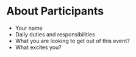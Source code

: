 # About Participants #

* Your name
* Daily duties and responsibilities
* What you are looking to get out of this event?
* What excites you?